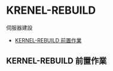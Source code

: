 # KRENEL-REBUILD
伺服器建設
* [KERNEL-REBUILD 前置作業](#kernel-rebuild-前置作業)














## KERNEL-REBUILD 前置作業
